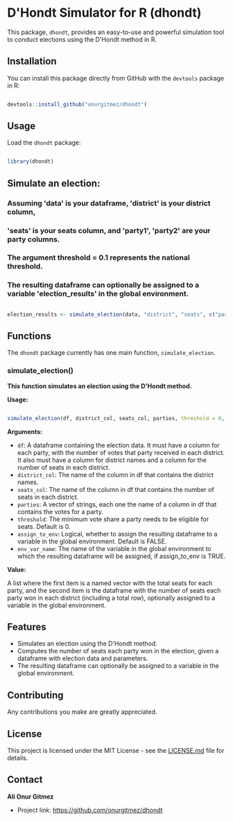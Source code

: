# D'Hondt Simulator for R (dhondt)

This package, `dhondt`, provides an easy-to-use and powerful simulation tool to conduct elections using the D'Hondt method in R.

## Installation

You can install this package directly from GitHub with the `devtools` package in R:

```r

devtools::install_github("onurgitmez/dhondt")

```

## Usage

Load the `dhondt` package:

```r

library(dhondt)

```

## Simulate an election:

 ### Assuming 'data' is your dataframe, 'district' is your district column,
 
###  'seats' is your seats column, and 'party1', 'party2' are your party columns.

### The argument threshold = 0.1 represents the national threshold.

### The resulting dataframe can optionally be assigned to a variable 'election_results' in the global environment.

```r 

election_results <- simulate_election(data, "district", "seats", c("party1", "party2"), threshold = 0.1, assign_to_env = TRUE, env_var_name = "election_results")

```

## Functions

The `dhondt` package currently has one main function, `simulate_election`.

### simulate_election()

**This function simulates an election using the D'Hondt method.**

**Usage:**

```r

simulate_election(df, district_col, seats_col, parties, threshold = 0, assign_to_env = FALSE, env_var_name = "df_with_seats")

```

**Arguments:**

- `df`: A dataframe containing the election data. It must have a column for each party, with the number of votes that party received in each district. It also must have a column for district names and a column for the number of seats in each district.
- `district_col`: The name of the column in df that contains the district names.
- `seats_col`: The name of the column in df that contains the number of seats in each district.
- `parties`: A vector of strings, each one the name of a column in df that contains the votes for a party.
- `threshold`: The minimum vote share a party needs to be eligible for seats. Default is 0.
- `assign_to_env`: Logical, whether to assign the resulting dataframe to a variable in the global environment. Default is FALSE.
- `env_var_name`: The name of the variable in the global environment to which the resulting dataframe will be assigned, if assign_to_env is TRUE.

**Value:**

A list where the first item is a named vector with the total seats for each party, and the second item is the dataframe with the number of seats each party won in each district (including a total row), optionally assigned to a variable in the global environment.

## Features

- Simulates an election using the D'Hondt method.
- Computes the number of seats each party won in the election, given a dataframe with election data and parameters.
- The resulting dataframe can optionally be assigned to a variable in the global environment.

## Contributing

Any contributions you make are greatly appreciated.

## License

This project is licensed under the MIT License - see the [LICENSE.md](LICENSE.md) file for details.

## Contact

**Ali Onur Gitmez**

- Project link: https://github.com/onurgitmez/dhondt
